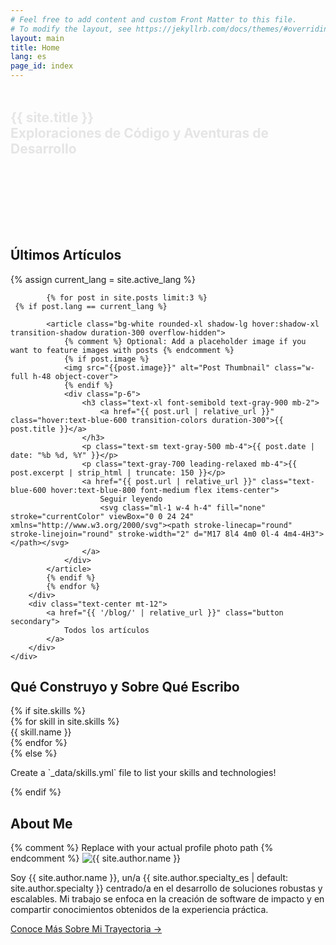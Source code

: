 ```yaml
---
# Feel free to add content and custom Front Matter to this file.
# To modify the layout, see https://jekyllrb.com/docs/themes/#overriding-theme-defaults
layout: main
title: Home
lang: es
page_id: index
---
```


<!-- Hero Section -->
<section class="bg-gradient-to-r from-blue-600 to-purple-700 text-white py-20 md:py-28 rounded-b-3xl shadow-xl">
    <div class="container mx-auto px-4 text-center">
        <h1 class="text-4xl md:text-5xl lg:text-6xl font-extrabold leading-tight mb-4 animate-fade-in-up">
            <span>{{ site.title }}</span><br>Exploraciones de Código y Aventuras de Desarrollo
        </h1>
        <p class="text-lg md:text-xl max-w-3xl mx-auto mb-8 opacity-90 animate-fade-in-up delay-100">
            Hola, soy <span class="font-semibold">{{ site.author.name }}</span>, un <span class="font-semibold">{{ site.author.specialty }}</span> apasionado por construir y compartir. En este blog, desgloso temas complejos en guías claras y prácticas.
        </p>
        <a href="{{ '/blog/' | relative_url }}" class="button animate-fade-in-up delay-200">
            Lee Mis Artículos →
        </a>
        <div class="flex justify-center space-x-6 mt-8 animate-fade-in-up delay-300">
            {% if site.github_username %}
            <a href="https://github.com/{{ site.github_username }}" target="_blank" rel="noopener noreferrer" class="text-white hover:text-blue-200 transition-colors duration-300" aria-label="GitHub">
                <i class="fab fa-github fa-2x"></i>
            </a>
            {% endif %}
            {% if site.twitter_username %}
            <a href="https://twitter.com/{{ site.twitter_username }}" target="_blank" rel="noopener noreferrer" class="text-white hover:text-blue-200 transition-colors duration-300" aria-label="Twitter">
                <i class="fab fa-twitter fa-2x"></i>
            </a>
            {% endif %}
            {% if site.linkedin_username %}
            <a href="https://www.linkedin.com/in/{{ site.linkedin_username }}" target="_blank" rel="noopener noreferrer" class="text-white hover:text-blue-200 transition-colors duration-300" aria-label="LinkedIn">
                <i class="fab fa-linkedin fa-2x"></i>
            </a>
            {% endif %}
        </div>
    </div>
</section>

<!-- Latest Articles Section -->
<section class="py-16 md:py-20 bg-gray-50">
    <div class="container mx-auto px-4">
        <h2 class="text-3xl md:text-4xl font-bold text-gray-900 text-center mb-12">Últimos Artículos</h2>
        <div class="grid grid-cols-1 md:grid-cols-2 lg:grid-cols-3 gap-8">
        {% assign current_lang = site.active_lang %}

            {% for post in site.posts limit:3 %}
     {% if post.lang == current_lang %}

            <article class="bg-white rounded-xl shadow-lg hover:shadow-xl transition-shadow duration-300 overflow-hidden">
                {% comment %} Optional: Add a placeholder image if you want to feature images with posts {% endcomment %}
                {% if post.image %}
                <img src="{{post.image}}" alt="Post Thumbnail" class="w-full h-48 object-cover">
                {% endif %}
                <div class="p-6">
                    <h3 class="text-xl font-semibold text-gray-900 mb-2">
                        <a href="{{ post.url | relative_url }}" class="hover:text-blue-600 transition-colors duration-300">{{ post.title }}</a>
                    </h3>
                    <p class="text-sm text-gray-500 mb-4">{{ post.date | date: "%b %d, %Y" }}</p>
                    <p class="text-gray-700 leading-relaxed mb-4">{{ post.excerpt | strip_html | truncate: 150 }}</p>
                    <a href="{{ post.url | relative_url }}" class="text-blue-600 hover:text-blue-800 font-medium flex items-center">
                        Seguir leyendo
                        <svg class="ml-1 w-4 h-4" fill="none" stroke="currentColor" viewBox="0 0 24 24" xmlns="http://www.w3.org/2000/svg"><path stroke-linecap="round" stroke-linejoin="round" stroke-width="2" d="M17 8l4 4m0 0l-4 4m4-4H3"></path></svg>
                    </a>
                </div>
            </article>
            {% endif %}
            {% endfor %}
        </div>
        <div class="text-center mt-12">
            <a href="{{ '/blog/' | relative_url }}" class="button secondary">
                Todos los artículos
            </a>
        </div>
    </div>
</section>

<!-- Skills/Technologies Section -->
<section class="py-16 md:py-20 bg-gray-100">
    <div class="container mx-auto px-4">
        <h2 class="text-3xl md:text-4xl font-bold text-gray-900 text-center mb-12">Qué Construyo y Sobre Qué Escribo</h2>
        {% if site.skills %}
        <div class="grid grid-cols-2 sm:grid-cols-3 lg:grid-cols-4 xl:grid-cols-5 gap-6 max-w-4xl mx-auto">
            {% for skill in site.skills %}
            <div class="flex flex-col items-center justify-center p-4 bg-white rounded-lg shadow-md hover:shadow-xl transition-shadow duration-300 transform hover:-translate-y-1">
                <i class="fab {{ skill.icon }} text-4xl text-blue-600 mb-3"></i>
                <span class="text-lg font-medium text-gray-800 text-center">{{ skill.name }}</span>
            </div>
            {% endfor %}
        </div>
        {% else %}
        <p class="text-center text-gray-600">
            Create a `_data/skills.yml` file to list your skills and technologies!
        </p>
        {% endif %}
    </div>
</section>

<!-- About Me Snippet Section -->
<section class="py-16 md:py-20 bg-white">
    <div class="container mx-auto px-4 text-center">
        <h2 class="text-3xl md:text-4xl font-bold text-gray-900 mb-8">About Me</h2>
        <div class="flex flex-col md:flex-row items-center justify-center max-w-4xl mx-auto bg-gray-50 p-8 rounded-2xl shadow-lg">
            {% comment %} Replace with your actual profile photo path {% endcomment %}
            <img src="https://avatars.githubusercontent.com/u/19915240?v=4" alt="{{ site.author.name }}" class="w-32 h-32 md:w-40 md:h-40 rounded-full object-cover border-4 border-blue-600 shadow-md mb-6 md:mb-0 md:mr-8">
            <div>
                <p class="text-lg text-gray-700 leading-relaxed mb-6">
                    Soy <span class="font-semibold">{{ site.author.name }}</span>, un/a <span class="font-semibold">{{ site.author.specialty_es | default: site.author.specialty }}</span> centrado/a en el desarrollo de soluciones robustas y escalables. Mi trabajo se enfoca en la creación de software de impacto y en compartir conocimientos obtenidos de la experiencia práctica.
                </p>
                <a href="{{ '/about/' | relative_url }}" class="button">
                    Conoce Más Sobre Mi Trayectoria →
                </a>
            </div>
        </div>
    </div>
</section>

<style>
    /* Custom animations for the hero section elements */
    @keyframes fadeInFromBottom {
        from {
            opacity: 0;
            transform: translateY(20px);
        }
        to {
            opacity: 1;
            transform: translateY(0);
        }
    }

    .animate-fade-in-up {
        animation: fadeInFromBottom 0.8s ease-out forwards;
        opacity: 0; /* Start invisible */
    }

    .animate-fade-in-up.delay-100 { animation-delay: 0.1s; }
    .animate-fade-in-up.delay-200 { animation-delay: 0.2s; }
    .animate-fade-in-up.delay-300 { animation-delay: 0.3s; }
</style>

